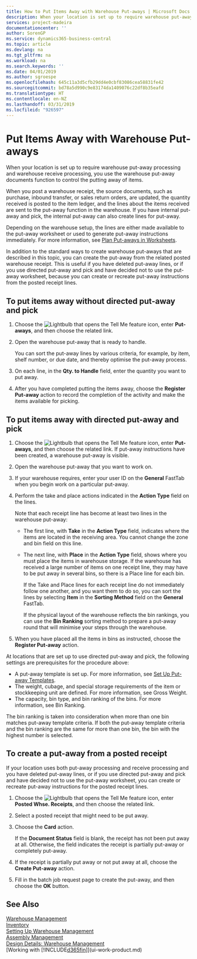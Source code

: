 ```yaml
---
title: How to Put Items Away with Warehouse Put-aways | Microsoft Docs
description: When your location is set up to require warehouse put-away processing and warehouse receive processing, you use the warehouse put-away documents function to control the putting away of items.
services: project-madeira
documentationcenter: ''
author: SorenGP
ms.service: dynamics365-business-central
ms.topic: article
ms.devlang: na
ms.tgt_pltfrm: na
ms.workload: na
ms.search.keywords: ''
ms.date: 04/01/2019
ms.author: sgroespe
ms.openlocfilehash: 645c11a3d5cfb29dd4e0cbf83086cea58831fe42
ms.sourcegitcommit: bd78a5d990c9e83174da1409076c22df8b35eafd
ms.translationtype: HT
ms.contentlocale: en-NZ
ms.lasthandoff: 03/31/2019
ms.locfileid: "926597"
---
```

# <a name="put-items-away-with-warehouse-put-aways"></a>Put Items Away with Warehouse Put-aways
When your location is set up to require warehouse put-away processing and warehouse receive processing, you use the warehouse put-away documents function to control the putting away of items.  

When you post a warehouse receipt, the source documents, such as purchase, inbound transfer, or sales return orders, are updated, the quantity received is posted to the item ledger, and the lines about the items received are sent to the put-away function in the warehouse. If you have internal put-away and pick, the internal put-away can also create lines for put-away.  

Depending on the warehouse setup, the lines are either made available to the put-away worksheet or used to generate put-away instructions immediately. For more information, see [Plan Put-aways in Worksheets](warehouse-how-to-plan-put-aways-in-worksheets.md).  

In addition to the standard ways to create warehouse put-aways that are described in this topic, you can create the put-away from the related posted warehouse receipt. This is useful if you have deleted put-away lines, or if you use directed put-away and pick and have decided not to use the put-away worksheet, because you can create or recreate put-away instructions from the posted receipt lines.  

## <a name="to-put-items-away-without-directed-put-away-and-pick"></a>To put items away without directed put-away and pick  
1.  Choose the ![Lightbulb that opens the Tell Me feature](media/ui-search/search_small.png "Tell me what you want to do") icon, enter **Put-aways**, and then choose the related link.  
2.  Open the warehouse put-away that is ready to handle.  

    You can sort the put-away lines by various criteria, for example, by item, shelf number, or due date, and thereby optimise the put-away process.  
3.  On each line, in the **Qty. to Handle** field, enter the quantity you want to put away.  
4.  After you have completed putting the items away, choose the **Register Put-away** action to record the completion of the activity and make the items available for picking.  

## <a name="to-put-items-away-with-directed-put-away-and-pick"></a>To put items away with directed put-away and pick  
1.  Choose the ![Lightbulb that opens the Tell Me feature](media/ui-search/search_small.png "Tell me what you want to do") icon, enter **Put-aways**, and then choose the related link.
    If put-away instructions have been created, a warehouse put-away is visible.  
2.  Open the warehouse put-away that you want to work on.  
3.  If your warehouse requires, enter your user ID on the **General** FastTab when you begin work on a particular put-away.  
4.  Perform the take and place actions indicated in the **Action Type** field on the lines.  

    Note that each receipt line has become at least two lines in the warehouse put-away:  

    -   The first line, with **Take** in the **Action Type** field, indicates where the items are located in the receiving area. You cannot change the zone and bin field on this line.  
    -   The next line, with **Place** in the **Action Type** field, shows where you must place the items in warehouse storage. If the warehouse has received a large number of items on one receipt line, they may have to be put away in several bins, so there is a Place line for each bin.  

        If the Take and Place lines for each receipt line do not immediately follow one another, and you want them to do so, you can sort the lines by selecting **Item** in the **Sorting Method** field on the **General** FastTab.  

        If the physical layout of the warehouse reflects the bin rankings, you can use the **Bin Ranking** sorting method to prepare a put-away round that will minimise your steps through the warehouse.  

5.  When you have placed all the items in bins as instructed, choose the **Register Put-away** action.  

At locations that are set up to use directed put-away and pick, the following settings are prerequisites for the procedure above:  

- A put-away template is set up. For more information, see [Set Up Put-away Templates](warehouse-how-to-set-up-put-away-templates.md).  
- The weight, cubage, and special storage requirements of the item or stockkeeping unit are defined. For more information, see Gross Weight.  
- The capacity, bin type, and bin ranking of the bins. For more information, see Bin Ranking.  

The bin ranking is taken into consideration when more than one bin matches put-away template criteria. If both the put-away template criteria and the bin ranking are the same for more than one bin, the bin with the highest number is selected.

## <a name="to-create-a-put-away-from-a-posted-receipt"></a>To create a put-away from a posted receipt  
 If your location uses both put-away processing and receive processing and you have deleted put-away lines, or if you use directed put-away and pick and have decided not to use the put-away worksheet, you can create or recreate put-away instructions for the posted receipt lines.

1.  Choose the ![Lightbulb that opens the Tell Me feature](media/ui-search/search_small.png "Tell me what you want to do") icon, enter **Posted Whse. Receipts**, and then choose the related link.  
2.  Select a posted receipt that might need to be put away.  
3.  Choose the **Card** action.  

    If the **Document Status** field is blank, the receipt has not been put away at all. Otherwise, the field indicates the receipt is partially put-away or completely put-away.  

4.  If the receipt is partially put away or not put away at all, choose the **Create Put-away** action.  
5.  Fill in the batch job request page to create the put-away, and then choose the **OK** button.   

## <a name="see-also"></a>See Also  
[Warehouse Management](warehouse-manage-warehouse.md)  
[Inventory](inventory-manage-inventory.md)  
[Setting Up Warehouse Management](warehouse-setup-warehouse.md)     
[Assembly Management](assembly-assemble-items.md)    
[Design Details: Warehouse Management](design-details-warehouse-management.md)  
[Working with [!INCLUDE[d365fin](includes/d365fin_md.md)]](ui-work-product.md)
